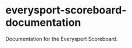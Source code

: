 everysport-scoreboard-documentation
===================================

Documentation for the Everysport Scoreboard. 
